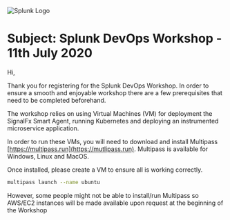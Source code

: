 ![Splunk Logo](images/splunk-logo.png)

# Subject: Splunk DevOps Workshop - 11th July 2020

Hi,

Thank you for registering for the Splunk DevOps Workshop. In order to ensure a smooth and enjoyable workshop there are a few prerequisites that need to be completed beforehand.

The workshop relies on using Virtual Machines (VM) for deployment the SignalFx Smart Agent, running Kubernetes and deploying an instrumented microservice application.

In order to run these VMs, you will need to download and install Multipass [https://multipass.run](https://mutlipass.run). Multipass is available for Windows, Linux and MacOS.

Once installed, please create a VM to ensure all is working correctly.

```bash
multipass launch --name ubuntu
```

However, some people might not be able to install/run Multipass so AWS/EC2 instances will be made available upon request at the beginning of the Workshop
